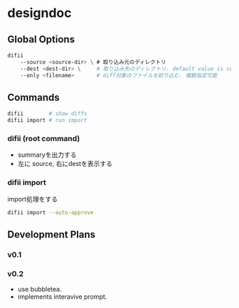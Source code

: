 # designdoc

## Global Options
```bash
difii
    --source <source-dir> \ # 取り込み元のディレクトリ
    --dest <dest-dir> \     # 取り込み先のディレクトリ. default value is current dir.
    --only <filename>       # diff対象のファイルを絞り込む. 複数指定可能
```

## Commands
```bash
difii        # show diffs
difii import # run import
```

### difii (root command)
- summaryを出力する
- 左に source, 右にdestを表示する

### difii import
import処理をする
```bash
difii import --auto-approve
```

## Development Plans
### v0.1
### v0.2
- use bubbletea.
- implements interavive prompt.
